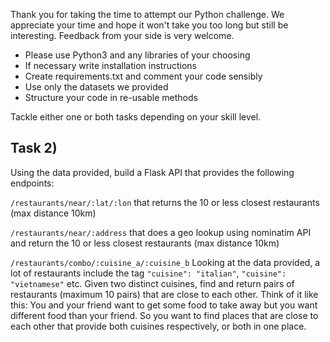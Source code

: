 Thank you for taking the time to attempt our Python challenge.
We appreciate your time and hope it won't take you too long but still be interesting.
Feedback from your side is very welcome.

* Please use Python3 and any libraries of your choosing
* If necessary write installation instructions
* Create requirements.txt and comment your code sensibly
* Use only the datasets we provided
* Structure your code in re-usable methods

Tackle either one or both tasks depending on your skill level.

## Task 2)

Using the data provided, build a Flask API that provides the following endpoints:

`/restaurants/near/:lat/:lon`
that returns the 10 or less closest restaurants (max distance 10km)

`/restaurants/near/:address`
that does a geo lookup using nominatim API and return the 10 or less closest restaurants (max distance 10km)

`/restaurants/combo/:cuisine_a/:cuisine_b`
Looking at the data provided, a lot of restaurants include the tag `"cuisine": "italian"`, `"cuisine": "vietnamese"` etc.
Given two distinct cuisines, find and return pairs of restaurants (maximum 10 pairs) that are close to each other.
Think of it like this: You and your friend want to get some food to take away but you want different food than your friend. So you want to find places that are close to each other that provide both cuisines respectively, or both in one place.

